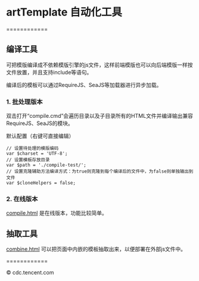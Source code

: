 # artTemplate 自动化工具
============

## 编译工具

可把模版编译成不依赖模版引擎的js文件，这样前端模版也可以向后端模版一样按文件放置，并且支持include等语句。

编译后的模板可以通过RequireJS、SeaJS等加载器进行异步加载。

### 1. 批处理版本

双击打开“compile.cmd”会遍历目录以及子目录所有的HTML文件并编译输出兼容RequireJS、SeaJS的模块。

默认配置（右键可直接编辑）

	// 设置待处理的模版编码
	var $charset = 'UTF-8';
	// 设置模板存放目录
	var $path = './compile-test/';
	// 设置克隆辅助方法编译方式：为true则克隆到每个编译后的文件中，为false则单独输出到文件
	var $cloneHelpers = false;

### 2. 在线版本

[compile.html](http://aui.github.com/artTemplate/tools/compile.html) 是在线版本，功能比较简单。

## 抽取工具

[combine.html](http://aui.github.com/artTemplate/tools/combine.html) 可以把页面中内嵌的模板抽取出来，以便部署在外部js文件中。

============

© cdc.tencent.com

